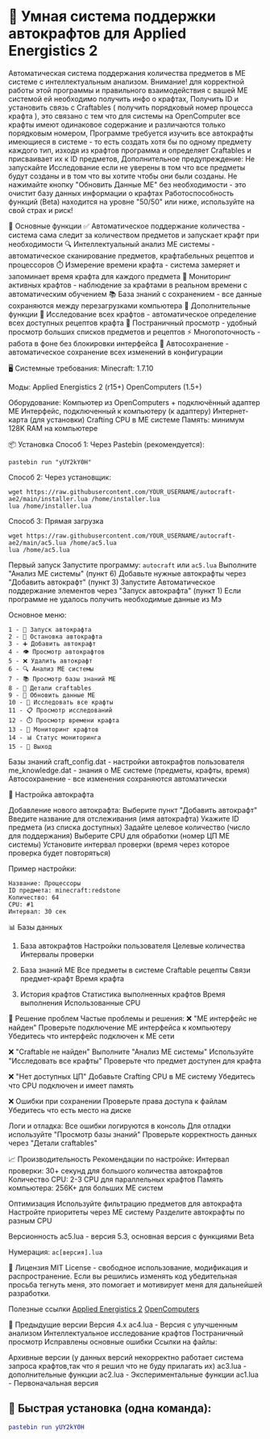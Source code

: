 # 🧠 Умная система поддержки автокрафтов для Applied Energistics 2

Автоматическая система поддержания количества предметов в ME системе с интеллектуальным анализом.
Внимание! для корректной работы этой программы и правильного взаимодействия с вашей МЕ системой ей необходимо получить инфо о крафтах,
Получить ID и установить связь с Craftables ( получить порядковый номер процесса крафта ),
это связано с тем что для системы на OpenComputer все крафты имеют одинаковое содержание и различаются только порядковым номером,
Программе требуется изучить все автокрафты имеющиеся в системе - то есть создать хотя бы по одному предмету каждого тип,
изходя из крафтов программа и определяет Craftables и присваивает их к ID предметов,
Дополнительное предупреждение:
Не запускайте Исследование если не уверены в том что все предметы будут созданы и в том что вы хотите чтобы они были созданы.
Не нажимайте кнопку "Обновить Данные МЕ" без необходимости - это очистит базу данных информации о крафтах
Работоспособность функций (Beta) находится на уровне "50/50" или ниже, используйте на свой страх и риск!

🎯 Основные функции
✅ Автоматическое поддержание количества - система сама следит за количеством предметов и запускает крафт при необходимости
🔍 Интеллектуальный анализ ME системы - автоматическое сканирование предметов, крафтабельных рецептов и процессоров
⏱️ Измерение времени крафта - система замеряет и запоминает время крафта для каждого предмета
🎯 Мониторинг активных крафтов - наблюдение за крафтами в реальном времени с автоматическим обучением
📚 База знаний с сохранением - все данные сохраняются между перезагрузками компьютера
🔧 Дополнительные функции
🔬 Исследование всех крафтов - автоматическое определение всех доступных рецептов крафта
📄 Постраничный просмотр - удобный просмотр больших списков предметов и рецептов
⚡ Многопоточность - работа в фоне без блокировки интерфейса
💾 Автосохранение - автоматическое сохранение всех изменений в конфигурации

🖥️ Системные требования:
Minecraft: 1.7.10

Моды:
Applied Energistics 2 (r15+)
OpenComputers (1.5+)

Оборудование:
Компьютер из OpenComputers + подключённый адаптер
ME Интерфейс, подключенный к компьютеру (к адаптеру)
Интернет-карта (для установки)
Crafting CPU в ME системе
Память: минимум 128K RAM на компьютере

📦 Установка
Способ 1: Через Pastebin (рекомендуется):

```
pastebin run "yUY2kY0H"
```

Способ 2: Через установщик:

```
wget https://raw.githubusercontent.com/YOUR_USERNAME/autocraft-ae2/main/installer.lua /home/installer.lua
lua /home/installer.lua
```

Способ 3: Прямая загрузка

```
wget https://raw.githubusercontent.com/YOUR_USERNAME/autocraft-ae2/main/ac5.lua /home/ac5.lua
lua /home/ac5.lua
```

Первый запуск
Запустите программу: ```autocraft``` или  ```ac5.lua```
Выполните "Анализ ME системы" (пункт 6)
Добавьте нужные автокрафты через "Добавить автокрафт" (пункт 3)
Запустите Автоматическое поддержание элементов через "Запуск автокрафта" (пункт 1)
Если программе не удалось получить необходимые данные из Мэ

Основное меню:
```
1 - 🚀 Запуск автокрафта
2 - 🛑 Остановка автокрафта
3 - ➕ Добавить автокрафт
4 - 👁️ Просмотр автокрафтов
5 - ❌ Удалить автокрафт
6 - 🔍 Анализ ME системы
7 - 📚 Просмотр базы знаний ME
8 - 🔎 Детали craftables
9 - 🧹 Обновить данные ME
10 - 🔬 Исследовать все крафты
11 - 📋 Просмотр исследований
12 - ⏱️ Просмотр времени крафта
13 - 🎯 Мониторинг крафтов
14 - 📊 Статус мониторинга
15 - 🚪 Выход
```

Базы знаний
craft_config.dat - настройки автокрафтов пользователя
me_knowledge.dat - знания о ME системе (предметы, крафты, время)
Автосохранение - все изменения сохраняются автоматически

🔧 Настройка автокрафта

Добавление нового автокрафта:
Выберите пункт "Добавить автокрафт"
Введите название для отслеживания (имя автокрафта)
Укажите ID предмета (из списка доступных)
Задайте целевое количество (число для поддержания)
Выберите CPU для обработки (номер ЦП МЕ системы)
Установите интервал проверки (время через которое проверка будет повторяться)

Пример настройки:
```
Название: Процессоры
ID предмета: minecraft:redstone
Количество: 64
CPU: #1
Интервал: 30 сек
```

📊 Базы данных
1. База автокрафтов
Настройки пользователя
Целевые количества
Интервалы проверки

2. База знаний ME
Все предметы в системе
Craftable рецепты
Связи предмет-крафт
Время крафта

3. История крафтов
Статистика выполненных крафтов
Время выполнения
Использованные CPU

🐛 Решение проблем
Частые проблемы и решения:
❌ "ME интерфейс не найден"
Проверьте подключение ME интерфейса к компьютеру
Убедитесь что интерфейс подключен к ME сети

❌ "Craftable не найден"
Выполните "Анализ ME системы"
Используйте "Исследовать все крафты"
Проверьте что предмет доступен для крафта

❌ "Нет доступных ЦП"
Добавьте Crafting CPU в ME систему
Убедитесь что CPU подключен и имеет память

❌ Ошибки при сохранении
Проверьте права доступа к файлам
Убедитесь что есть место на диске

Логи и отладка:
Все ошибки логируются в консоль
Для отладки используйте "Просмотр базы знаний"
Проверьте корректность данных через "Детали craftables"

📈 Производительность
Рекомендации по настройке:
Интервал проверки: 30+ секунд для большого количества автокрафтов
Количество CPU: 2-3 CPU для параллельных крафтов
Память компьютера: 256K+ для больших ME систем

Оптимизация
Используйте фильтрацию предметов для автокрафта
Настройте приоритеты через ME систему
Разделите автокрафты по разным CPU

Версионность
ac5.lua - версия 5.3, основная версия с функциями Beta

Нумерация: ```ac[версия].lua```

📜 Лицензия
MIT License - свободное использование, модификация и распространение.
Если вы решились изменять код убедительная просьба тегнуть меня, это помогает и мотивирует меня для дальнейшей разработки.

Полезные ссылки
[Applied Energistics 2](https://github.com/AppliedEnergistics/Applied-Energistics-2)
[OpenComputers](https://github.com/MightyPirates/OpenComputers)

🔗 Предыдущие версии
Версия 4.x
ac4.lua - Версия с улучшенным анализом
Интеллектуальное исследование крафтов
Постраничный просмотр
Исправлены основные ошибки
Ссылки на файлы:
[]()
[]()
[]()
[]()

Архивные версии (у данных версий некорректно работает система запроса крафтов,так что я решил что не буду прилагать их)
ac3.lua - дополнительные функции
ac2.lua - Экспериментальные функции
ac1.lua - Первоначальная версия

## 🚀 Быстрая установка (одна команда):

```lua
pastebin run yUY2kY0H
```
